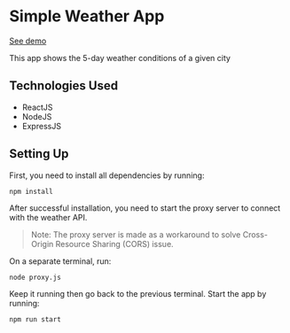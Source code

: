 # Simple Weather App

[See demo](https://simple-weather-app.kjmsilvestre.now.sh/)

This app shows the 5-day weather conditions of a given city 

## Technologies Used
* ReactJS
* NodeJS
* ExpressJS

## Setting Up
First, you need to install all dependencies by running:

```
npm install
```

After successful installation, you need to start the proxy server to connect with the weather API.
> Note: The proxy server is made as a workaround to solve Cross-Origin Resource Sharing (CORS) issue.

On a separate terminal, run:
```
node proxy.js
```
Keep it running then go back to the previous terminal. Start the app by running:
```
npm run start
```